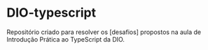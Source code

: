 # DIO-typescript


Repositório criado para resolver os [desafios] propostos na aula de Introdução Prática ao TypeScript da DIO.

 
